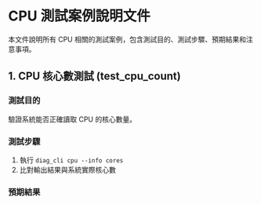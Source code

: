 # CPU 測試案例說明文件

本文件說明所有 CPU 相關的測試案例，包含測試目的、測試步驟、預期結果和注意事項。

## 1. CPU 核心數測試 (test_cpu_count)

### 測試目的
驗證系統能否正確讀取 CPU 的核心數量。

### 測試步驟
1. 執行 `diag_cli cpu --info cores`
2. 比對輸出結果與系統實際核心數

### 預期結果